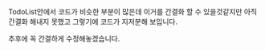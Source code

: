 TodoList안에서 코드가 비슷한 부분이 많은데 이거를 간결화 할 수 있을것같지만
아직 간결화 해내지 못했고 그렇기에 코드가 지저분해 보입니다.

추후에 꼭 간결하게 수정해놓겠습니다.
